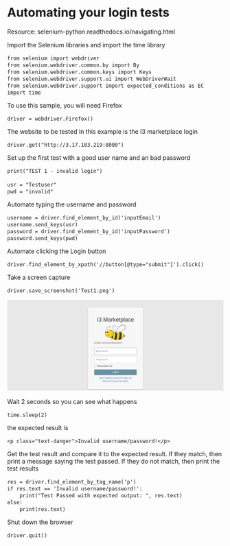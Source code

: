 
# Automating your login tests

Resource:  selenium-python.readthedocs.io/navigating.html

Import the Selenium libraries and import the time library 
```
from selenium import webdriver
from selenium.webdriver.common.by import By
from selenium.webdriver.common.keys import Keys
from selenium.webdriver.support.ui import WebDriverWait
from selenium.webdriver.support import expected_conditions as EC
import time
```
To use this sample, you will need Firefox
```
driver = webdriver.Firefox()
```
The website to be tested in this example is the I3 marketplace login
```
driver.get("http://3.17.183.219:8000")
```
Set up the first test with a good user name and an bad password
```
print("TEST 1 - invalid login")

usr = "Testuser"
pwd = "invalid"
```
Automate typing the username and password
```
username = driver.find_element_by_id('inputEmail')
username.send_keys(usr)
password = driver.find_element_by_id('inputPassword')
password.send_keys(pwd)
```
Automate clicking the Login button
```
driver.find_element_by_xpath('//button[@type="submit"]').click()
```
Take a screen capture

```
driver.save_screenshot('Test1.png')
```
![](images/Test1.png)

Wait 2 seconds so you can see what happens
```
time.sleep(2)
```
the expected result is

```
<p class="text-danger">Invalid username/password!</p>
```
Get the test result and compare it to the expected result.  If they match, then print a message saying the test passed.  If they do not match, then print the test results

```
res = driver.find_element_by_tag_name('p')
if res.text == 'Invalid username/password!':
	print("Test Passed with expected output: ", res.text)
else:
    print(res.text)
```
Shut down the browser
```
driver.quit()
```
